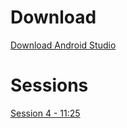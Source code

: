 # Download
[Download Android Studio](https://developer.android.com/studio/?hl=es-419)
# Sessions
[Session 4 - 11:25](https://www.youtube.com/watch?v=5rkmsYF8ASI)

